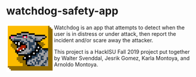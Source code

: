 # watchdog-safety-app

<img align="left" width="128" height="128" src="icons/AttackDog_256x256.PNG">
Watchdog is an app that attempts to detect when the user is in distress or under attack, then report the incident and/or scare away the attacker.


This project is a HackISU Fall 2019 project put together by Walter Svenddal, Jesrik Gomez, Karla Montoya, and Arnoldo Montoya.